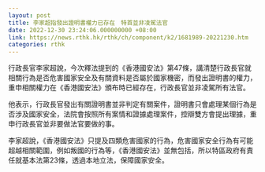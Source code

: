 ```yaml
---
layout: post
title: 李家超指發出證明書權力已存在　特首並非凌駕法官
date: 2022-12-30 23:24:06.000000000 +08:00
link: https://news.rthk.hk/rthk/ch/component/k2/1681989-20221230.htm
categories: rthk
---
```


行政長官李家超說，今次釋法提到的《香港國安法》第47條，講清楚行政長官就相關行為是否危害國家安全及有關資料是否屬於國家機密，而發出證明書的權力，重申相關權力在《香港國安法》頒布時已經存在，行政長官並非凌駕所有法官。

他表示，行政長官發出有關證明書並非判定有關案件，證明書只會處理某個行為是否涉及國家安全，法院會按照所有案情和證據處理案件，控辯雙方會提出理據，重申行政長官並非要做法官要做的事。

李家超說，《香港國安法》只提及四類危害國家的行為，危害國家安全行為有可能超越相關範圍，例如叛國的行為等，《香港國安法》並無包括，所以特區政府有責任就基本法第23條，透過本地立法，保障國家安全。

